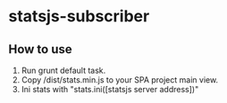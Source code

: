 # statsjs-subscriber

## How to use
1. Run grunt default task.
2. Copy /dist/stats.min.js to your SPA project main view.
3. Ini stats with "stats.ini([statsjs server address])"

